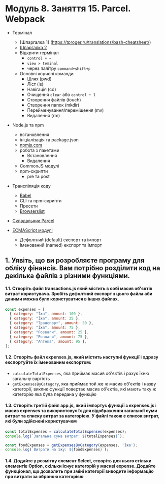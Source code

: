 # Модуль 8. Заняття 15. Parcel. Webpack

- Термінал
  - [Шпаргалка 1] (https://tproger.ru/translations/bash-cheatsheet/)
  - [Шпаргалка 2](https://habr.com/ua/company/ruvds/blog/445270/)
  - Відкрити термінал
    - `control + ~`
    - `view > teminal`
    - через палітру `command+shift+p`
  - Основні корисні команди
    - Шлях (pwd)
    - Ліст (ls)
    - Навігація (cd)
    - Очищення `clear` або `control + l`
    - Створення файлів (touch)
    - Створення папок (mkdir)
    - Перейменування/переміщення (mv)
    - Видалення (rm)
- Node.js та npm
  - встановлення
  - ініціалізація та package.json
  - [npmjs.com](https://www.npmjs.com/)
  - робота з пакетами
    - Встановлення
    - Видалення
  - CommonJS модулі
  - npm-скрипти
    - pre та post
- Транспіляція коду
  - [Babel](https://babeljs.io/)
  - CLI та npm-скрипти
  - Пресети
  - [Browserslist](https://github.com/browserslist/browserslist)
- [Складальник Parcel](https://parceljs.org/)
- [ECMAScript модулі](https://exploringjs.com/es6/ch_modules.html)

  - Дефолтний (default) експорт та імпорт
  - Іменований (named) експорт та імпорт

## 1. Уявіть, що ви розробляєте програму для обліку фінансів. Вам потрібно розділити код на декілька файлів з різними функціями.

#### 1.1. Створіть файл transactions.js який містить в собі масив об'єктів витрат користувача. Зробіть дефолтний експорт з цього файла аби даними можна було користуватися в інших файлах.
```js
const expenses = [
  { category: "Їжа", amount: 100 },
  { category: "Їжа", amount: 25 },
  { category: "Транспорт", amount: 50 },
  { category: "Їжа", amount: 75 },
  { category: "Розваги", amount: 25 },
  { category: "Розваги", amount: 75 },
  { category: "Аптека", amount: 95 },
];
```

####  1.2. Створіть файл expenses.js, який містить наступні функції і одразу експортуйте їх іменованим експортом:
- `calculateTotalExpenses`, яка приймає масив об'єктів і рахує їхню загальну вартість
- `getExpensesByCategory`, яка приймає той же ж масив об'єктів і назву категорії, виклик функції повертає масив об'єктів, які мають таку ж категорію яка була передана у функцію

#### 1.3. Створіть третій файл app.js, який імпортує функції з expenses.js і масив expenses та використовує їх для відображення загальної суми витрат та списку витрат за категорією. У файлі також є список витрат, які були здійснені користувачем 
```js
const totalExpenses = calculateTotalExpenses(expenses);
console.log(`Загальна сума витрат: ${totalExpenses}`);

const foodExpenses = getExpensesByCategory(expenses, 'Їжа');
console.log(`Витрати на їжу: ${foodExpenses}`);
```
#### 1.4. Додайте у розмітку елемент Select, створіть для нього стільки елементів Option, скільки існує категорій у масиві expense. Додайте функціонал, що дозволить при зміні категорії виводити інформацію про витрати за обраною категорією